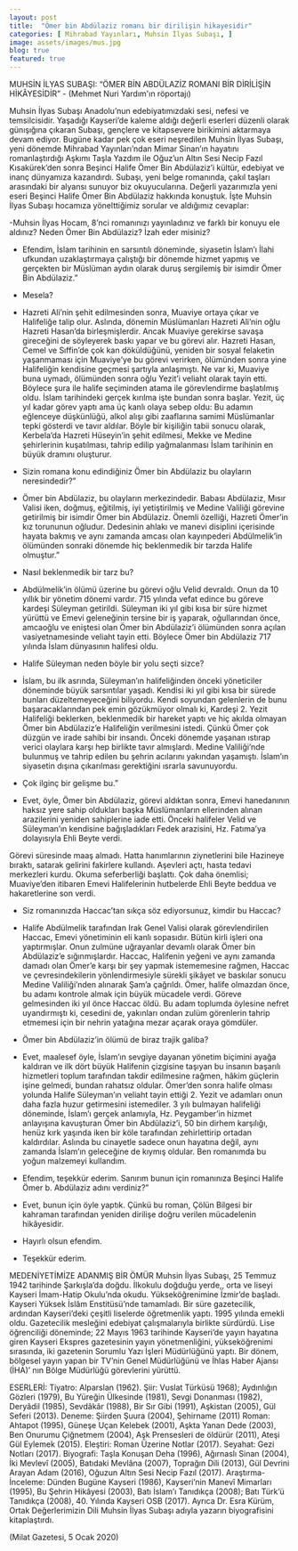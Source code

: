 ```yaml
---
layout: post
title:  "Ömer bin Abdülaziz romanı bir dirilişin hikayesidir"
categories: [ Mihrabad Yayınları, Muhsin İlyas Subaşı, ]
image: assets/images/mus.jpg 
blog: true
featured: true
---
```


MUHSİN İLYAS SUBAŞI: “ÖMER BİN ABDÜLAZİZ ROMANI BİR
DİRİLİŞİN HİKÂYESİDİR” - (Mehmet Nuri Yardım'ın röportajı)

Muhsin İlyas Subaşı Anadolu’nun edebiyatımızdaki sesi, nefesi ve temsilcisidir. Yaşadığı Kayseri’de kaleme aldığı değerli eserleri düzenli olarak günışığına çıkaran Subaşı, gençlere ve kitapsevere birikimini aktarmaya devam ediyor. Bugüne kadar pek çok eseri neşredilen Muhsin İlyas Subaşı, yeni dönemde Mihrabad Yayınları’ndan Mimar Sinan’ın hayatını romanlaştırdığı Aşkımı Taşla Yazdım ile Oğuz’un Altın Sesi Necip Fazıl Kısakürek’den sonra Beşinci Halife Ömer Bin Abdülaziz’i kültür, edebiyat ve inanç dünyamıza kazandırdı. Subaşı, yeni belge romanında, çakıl taşları arasındaki bir alyansı sunuyor biz okuyucularına. Değerli yazarımızla yeni eseri Beşinci Halife Ömer Bin Abdülaziz hakkında konuştuk. İşte Muhsin İlyas Subaşı hocamıza yönelttiğimiz sorular ve aldığımız cevaplar:

-Muhsin İlyas Hocam, 8’nci romanınızı yayınladınız ve farklı bir konuyu ele aldınız? Neden Ömer Bin Abdülaziz? İzah eder misiniz?
- Efendim, İslam tarihinin en sarsıntılı döneminde, siyasetin İslam’ı İlahi ufkundan uzaklaştırmaya çalıştığı bir dönemde hizmet yapmış ve gerçekten bir Müslüman aydın olarak duruş sergilemiş bir isimdir Ömer Bin Abdülaziz.”

- Mesela?
- Hazreti Ali’nin şehit edilmesinden sonra, Muaviye ortaya çıkar ve Halifeliğe talip olur. Aslında, dönemin Müslümanları Hazreti Ali’nin oğlu Hazreti Hasan’da birleşmişlerdir. Ancak Muaviye gerekirse savaşa gireceğini de söyleyerek baskı yapar ve bu görevi alır. Hazreti Hasan, Cemel ve Sıffin’de çok kan döküldüğünü, yeniden bir sosyal felaketin yaşanmaması için Muaviye’ye bu görevi verirken, ölümünden sonra yine Halifeliğin kendisine geçmesi şartıyla anlaşmıştı. Ne var ki, Muaviye buna uymadı, ölümünden sonra oğlu Yezit’i veliaht olarak tayin etti. Böylece şura ile halife seçiminden atama ile görevlendirme başlatılmış oldu. İslam tarihindeki gerçek kırılma işte bundan sonra başlar. Yezit, üç yıl kadar görev yaptı ama üç kanlı olaya sebep oldu: Bu adamın eğlenceye düşkünlüğü, alkol alışı gibi zaaflarına samimi Müslümanlar tepki gösterdi ve tavır aldılar. Böyle bir kişiliğin tabii sonucu olarak, Kerbela’da Hazreti Hüseyin’in şehit edilmesi, Mekke ve Medine şehirlerinin kuşatılması, tahrip edilip yağmalanması İslam tarihinin en büyük dramını oluşturur.

- Sizin romana konu edindiğiniz Ömer bin Abdülaziz bu olayların neresindedir?”
- Ömer bin Abdülaziz, bu olayların merkezindedir. Babası Abdülaziz, Mısır Valisi iken, doğmuş, eğitilmiş, iyi yetiştirilmiş ve Medine Valiliği görevine getirilmiş bir isimdir Ömer bin Abdülaziz. Önemli özelliği, Hazreti Ömer’in kız torununun oğludur. Dedesinin ahlakı ve manevi disiplini içerisinde hayata bakmış ve aynı zamanda amcası olan kayınpederi Abdülmelik’in ölümünden sonraki dönemde hiç beklenmedik bir tarzda Halife olmuştur.”

- Nasıl beklenmedik bir tarz bu?
- Abdülmelik’in ölümü üzerine bu görevi oğlu Velid devraldı. Onun da 10 yıllık bir yönetim dönemi vardır. 715 yılında vefat edince bu göreve kardeşi Süleyman getirildi. Süleyman iki yıl gibi kısa bir süre hizmet yürüttü ve Emevi geleneğinin tersine bir iş yaparak, oğullarından önce, amcaoğlu ve eniştesi olan Ömer bin Abdülaziz’i ölümünden sonra açılan vasiyetnamesinde veliaht tayin etti. Böylece Ömer bin Abdülaziz 717 yılında İslam dünyasının halifesi oldu.

- Halife Süleyman neden böyle bir yolu seçti sizce?
- İslam, bu ilk asrında, Süleyman’ın halifeliğinden önceki yöneticiler döneminde büyük sarsıntılar yaşadı. Kendisi iki yıl gibi kısa bir sürede bunları düzeltemeyeceğini biliyordu. Kendi soyundan gelenlerin de bunu başaracaklarından pek emin gözükmüyor olmalı ki, Kardeşi 2. Yezit Halifeliği beklerken, beklenmedik bir hareket yaptı ve hiç akılda olmayan Ömer bin Abdülaziz’e Halifeliğin verilmesini istedi. Çünkü Ömer çok düzgün ve irade sahibi bir insandı. Önceki dönemde yaşanan ıstırap verici olaylara karşı hep birlikte tavır almışlardı. Medine Valiliği’nde bulunmuş ve tahrip edilen bu şehrin acılarını yakından yaşamıştı. İslam’ın siyasetin dışına çıkarılması gerektiğini ısrarla savunuyordu.

- Çok ilginç bir gelişme bu.”
- Evet, öyle, Ömer bin Abdülaziz, görevi aldıktan sonra, Emevi hanedanının haksız yere sahip oldukları başka Müslümanların ellerinden alınan arazilerini yeniden sahiplerine iade etti. Önceki halifeler Velid ve Süleyman’ın kendisine bağışladıkları Fedek arazisini, Hz. Fatıma’ya dolayısıyla Ehli Beyte verdi.

Görevi süresinde maaş almadı. Hatta hanımlarının ziynetlerini bile Hazineye bıraktı, satarak gelirini fakirlere kullandı. Aşevleri açtı, hasta tedavi merkezleri kurdu. Okuma seferberliği başlattı. Çok daha önemlisi; Muaviye’den itibaren Emevi Halifelerinin hutbelerde Ehli Beyte beddua ve hakaretlerine son verdi.

- Siz romanınızda Haccac’tan sıkça söz ediyorsunuz, kimdir bu Haccac?
- Halife Abdülmelik tarafından Irak Genel Valisi olarak görevlendirilen Haccac, Emevi yönetiminin eli kanlı sopasıdır. Bütün kirli işleri ona yaptırmışlar. Onun zulmüne uğrayanlar devamlı olarak Ömer bin Abdülaziz’e sığınmışlardır. Haccac, Halifenin yeğeni ve aynı zamanda damadı olan Ömer’e karşı bir şey yapmak istememesine rağmen, Haccac ve çevresindekilerin yönlendirmesiyle sürekli şikâyet ve baskılar sonucu Medine Valiliği’nden alınarak Şam’a çağrıldı. Ömer, halife olmazdan önce, bu adamı kontrole almak için büyük mücadele verdi. Göreve gelmesinden iki yıl önce Haccac öldü. Bu adam toplumda öylesine nefret uyandırmıştı ki, cesedini de, yakınları ondan zulüm görenlerin tahrip etmemesi için bir nehrin yatağına mezar açarak oraya gömdüler.

- Ömer bin Abdülaziz’in ölümü de biraz trajik galiba?
- Evet, maalesef öyle, İslam’ın sevgiye dayanan yönetim biçimini ayağa kaldıran ve ilk dört büyük Halifenin çizgisine taşıyan bu insanın başarılı hizmetleri toplum tarafından takdir edilmesine rağmen, hâkim güçlerin işine gelmedi, bundan rahatsız oldular. Ömer’den sonra halife olması yolunda Halife Süleyman’ın veliaht tayin ettiği 2. Yezit ve adamları onun daha fazla huzur getirmesini istemediler. 3 yılı bulmayan halifeliği döneminde, İslam’ı gerçek anlamıyla, Hz. Peygamber’in hizmet anlayışına kavuşturan Ömer bin Abdülaziz’i, 50 bin dirhem karşılığı, henüz kırk yaşında iken bir köle tarafından zehirlettirip ortadan kaldırdılar. Aslında bu cinayetle sadece onun hayatına değil, aynı zamanda İslam’ın geleceğine de kıymış oldular. Ben romanımda bu yoğun malzemeyi kullandım.

- Efendim, teşekkür ederim. Sanırım bunun için romanınıza Beşinci Halife Ömer b. Abdülaziz adını verdiniz?”
- Evet, bunun için öyle yaptık. Çünkü bu roman, Çölün Bilgesi bir kahraman tarafından yeniden dirilişe doğru verilen mücadelenin hikâyesidir.

- Hayırlı olsun efendim.
- Teşekkür ederim.

MEDENİYETİMİZE ADANMIŞ BİR ÖMÜR
Muhsin İlyas Subaşı, 25 Temmuz 1942 tarihinde Şarkışla’da doğdu. İlkokulu doğduğu yerde,, orta ve liseyi Kayseri İmam-Hatip Okulu’nda okudu. Yükseköğrenimine İzmir’de başladı. Kayseri Yüksek İslâm Enstitüsü’nde tamamladı. Bir süre gazetecilik, ardından Kayseri’deki çeşitli liselerde öğretmenlik yaptı. 1995 yılında emekli oldu. Gazetecilik mesleğini edebiyat çalışmalarıyla birlikte sürdürdü. Lise öğrenciliği döneminde; 22 Mayıs 1963 tarihinde Kayseri’de yayın hayatına giren Kayseri Ekspres gazetesinin yayın yönetmenliğini, yükseköğrenimi sırasında, iki gazetenin Sorumlu Yazı İşleri Müdürlüğünü yaptı. Bir dönem, bölgesel yayın yapan bir TV’nin Genel Müdürlüğünü ve İhlas Haber Ajansı (İHA)’ nın Bölge Müdürlüğü görevlerini yürüttü.

ESERLERİ: Tiyatro: Alparslan (1962). Şiir: Vuslat Türküsü 1968); Aydınlığın Gözleri (1979), Bu Yüreğin Ülkesinde (1981), Sevgi Donanması (1982), Deryâdil (1985), Sevdâkâr (1988), Bir Sır Gibi (1991), Aşkistan (2005), Gül Seferi (2013). Deneme: Şiirden Şuura (2004), Şehirname (2011) Roman: Ahtapot (1995), Güneşe Uçan Kelebek (2001), Aşkta Yanan Dede (2003), Ben Onurumu Çiğnetmem (2004), Aşk Prensesleri de öldürür (2011), Ateşi Gül Eylemek (2015). Eleştiri: Roman Üzerine Notlar (2017). Seyahat: Gezi Notları (2017). Biyografi: Taşla Konuşan Deha (1996), Ağırnaslı Sinan (2004), İki Mevlevî (2005), Batıdaki Mevlâna (2007), Toprağın Dili (2013), Gül Devrini Arayan Adam (2016), Oğuzun Altın Sesi Necip Fazıl (2017). Araştırma- İnceleme: Dünden Bugüne Kayseri (1986), Kayseri’nin Manevî Mimarları (1995), Bu Şehrin Hikâyesi (2003), Batı İslam’ı Tanıdıkça (2008); Batı Türk’ü Tanıdıkça (2008), 40. Yılında Kayseri OSB (2017). Ayrıca Dr. Esra Kürüm, Ortak Değerlerimizin Dili Muhsin İlyas Subaşı adıyla yazarın biyografisini kitaplaştırdı.

(Milat Gazetesi, 5 Ocak 2020)
